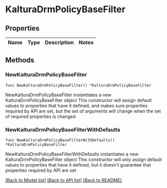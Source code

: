 # KalturaDrmPolicyBaseFilter

## Properties

Name | Type | Description | Notes
------------ | ------------- | ------------- | -------------

## Methods

### NewKalturaDrmPolicyBaseFilter

`func NewKalturaDrmPolicyBaseFilter() *KalturaDrmPolicyBaseFilter`

NewKalturaDrmPolicyBaseFilter instantiates a new KalturaDrmPolicyBaseFilter object
This constructor will assign default values to properties that have it defined,
and makes sure properties required by API are set, but the set of arguments
will change when the set of required properties is changed

### NewKalturaDrmPolicyBaseFilterWithDefaults

`func NewKalturaDrmPolicyBaseFilterWithDefaults() *KalturaDrmPolicyBaseFilter`

NewKalturaDrmPolicyBaseFilterWithDefaults instantiates a new KalturaDrmPolicyBaseFilter object
This constructor will only assign default values to properties that have it defined,
but it doesn't guarantee that properties required by API are set


[[Back to Model list]](../README.md#documentation-for-models) [[Back to API list]](../README.md#documentation-for-api-endpoints) [[Back to README]](../README.md)


